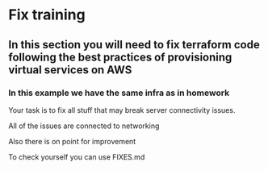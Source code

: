 # Fix training

## In this section you will need to fix terraform code following the best practices of provisioning virtual services on AWS

### In this example we have the same infra as in homework


Your task is to fix all stuff that may break server connectivity issues. 

All of the issues are connected to networking 

Also there is on point for improvement

To check yourself you can use  FIXES.md
